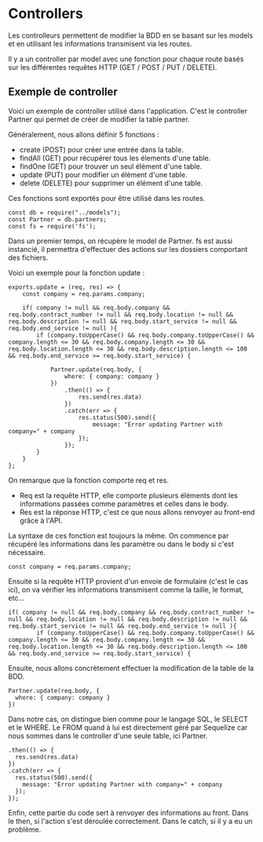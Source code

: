 # Controllers

Les controlleurs permettent de modifier la BDD en se basant sur les models et en utilisant les informations transmisent via les routes.

Il y a un controller par model avec une fonction pour chaque route basés sur les différentes requêtes HTTP (GET / POST / PUT / DELETE).

## Exemple de controller

Voici un exemple de controller utilisé dans l'application.
C'est le controller Partner qui permet de créer de modifier la table partner.

Généralement, nous allons définir 5 fonctions :

- create (POST) pour créer une entrée dans la table.
- findAll (GET) pour récupérer tous les élements d'une table.
- findOne (GET) pour trouver un seul élément d'une table.
- update (PUT) pour modifier un élément d'une table.
- delete (DELETE) pour supprimer un élément d'une table.

Ces fonctions sont exportés pour être utilisé dans les routes.


    const db = require("../models");
    const Partner = db.partners;
    const fs = require('fs');

Dans un premier temps, on récupère le model de Partner.
fs est aussi instancié, il permettra d'effectuer des actions sur les dossiers comportant des fichiers.

Voici un exemple pour la fonction update :

    exports.update = (req, res) => {
        const company = req.params.company;

        if( company != null && req.body.company && req.body.contract_number != null && req.body.location != null && req.body.description != null && req.body.start_service != null && req.body.end_service != null ){
            if (company.toUpperCase() && req.body.company.toUpperCase() && company.length <= 30 && req.body.company.length <= 30 && req.body.location.length <= 30 && req.body.description.length <= 100 && req.body.end_service >= req.body.start_service) {

                Partner.update(req.body, {
                    where: { company: company }
                })
                    .then(() => {
                        res.send(res.data)
                    })
                    .catch(err => {
                        res.status(500).send({
                            message: "Error updating Partner with company=" + company
                        });
                    });
            }
        }
    };

On remarque que la fonction comporte req et res.
- Req est la requête HTTP, elle comporte plusieurs éléments dont les informations passées comme paramètres et celles dans le body.
- Res est la réponse HTTP, c'est ce que nous allons renvoyer au front-end grâce à l'API.

La syntaxe de ces fonction est toujours la même. On commence par récupéré les informations dans les paramètre ou dans le body si c'est nécessaire.

    const company = req.params.company;

Ensuite si la requête HTTP provient d'un envoie de formulaire (c'est le cas ici), on va vérifier les informations transmisent comme la taille, le format, etc...

    if( company != null && req.body.company && req.body.contract_number != null && req.body.location != null && req.body.description != null && req.body.start_service != null && req.body.end_service != null ){
            if (company.toUpperCase() && req.body.company.toUpperCase() && company.length <= 30 && req.body.company.length <= 30 && req.body.location.length <= 30 && req.body.description.length <= 100 && req.body.end_service >= req.body.start_service) {

Ensuite, nous allons concrètement effectuer la modification de la table de la BDD.

    Partner.update(req.body, {
      where: { company: company }
    })
Dans notre cas, on distingue bien comme pour le langage SQL, le SELECT et le WHERE.
Le FROM quand à lui est directement géré par Sequelize car nous sommes dans le controller d'une seule table, ici Partner.

    .then(() => {
      res.send(res.data)
    })
    .catch(err => {
      res.status(500).send({
        message: "Error updating Partner with company=" + company
      });
    });

Enfin, cette partie du code sert à renvoyer des informations au front.
Dans le then, si l'action s'est déroulée correctement.
Dans le catch, si il y a eu un problème.